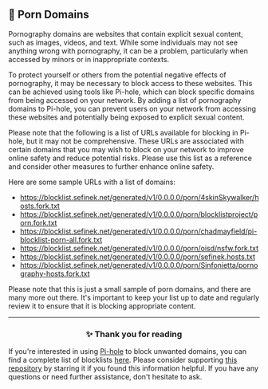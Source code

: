 <!-- SEO DATA FOR BLOCKLIST.SEFINEK.NET
* Title       : Porn Domains
* Description : 
* Tags        :
* Canonical   : /viewer/info/block/Porn
-->

## 🍑 Porn Domains
Pornography domains are websites that contain explicit sexual content, such as images, videos, and text.
While some individuals may not see anything wrong with pornography, it can be a problem, particularly when accessed by minors or in inappropriate contexts.

To protect yourself or others from the potential negative effects of pornography, it may be necessary to block access to these websites.
This can be achieved using tools like Pi-hole, which can block specific domains from being accessed on your network.
By adding a list of pornography domains to Pi-hole, you can prevent users on your network from accessing these websites and potentially being exposed to explicit sexual content.

Please note that the following is a list of URLs available for blocking in Pi-hole, but it may not be comprehensive.
These URLs are associated with certain domains that you may wish to block on your network to improve online safety and reduce potential risks.
Please use this list as a reference and consider other measures to further enhance online safety.

Here are some sample URLs with a list of domains:
- https://blocklist.sefinek.net/generated/v1/0.0.0.0/porn/4skinSkywalker/hosts.fork.txt
- https://blocklist.sefinek.net/generated/v1/0.0.0.0/porn/blocklistproject/porn.fork.txt
- https://blocklist.sefinek.net/generated/v1/0.0.0.0/porn/chadmayfield/pi-blocklist-porn-all.fork.txt
- https://blocklist.sefinek.net/generated/v1/0.0.0.0/porn/oisd/nsfw.fork.txt
- https://blocklist.sefinek.net/generated/v1/0.0.0.0/porn/sefinek.hosts.txt
- https://blocklist.sefinek.net/generated/v1/0.0.0.0/porn/Sinfonietta/pornography-hosts.fork.txt

Please note that this is just a small sample of porn domains, and there are many more out there.
It's important to keep your list up to date and regularly review it to ensure that it is blocking appropriate content.


<hr>
<h3 align="center">✨ Thank you for reading</h3>
If you're interested in using <a href="../What%20is%20Pi-hole.md">Pi-hole</a> to block unwanted domains, you can find a complete list of blocklists <a href="../../lists/md/Pi-hole.md">here</a>.
Please consider supporting <a href="https://github.com/sefinek24/Sefinek-Blocklist-Collection" target="_blank">this repository</a> by starring it if you found this information helpful.
If you have any questions or need further assistance, don't hesitate to ask.